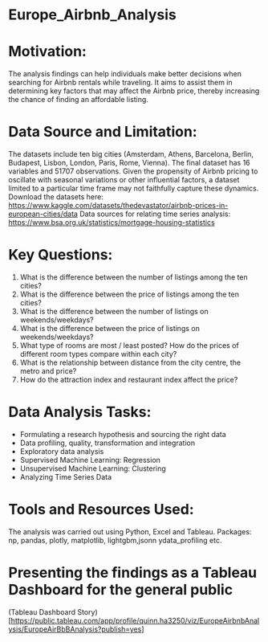 # Europe_Airbnb_Analysis
# Motivation: 
The analysis findings can help individuals make better decisions when searching for Airbnb rentals while traveling. It aims to assist them in determining key factors that may affect the Airbnb price, thereby increasing the chance of finding an affordable listing.
# Data Source and Limitation: 
The datasets include ten big cities (Amsterdam, Athens, Barcelona, Berlin, Budapest, Lisbon, London, Paris, Rome, Vienna). The final dataset has 16 variables and 51707 observations.
Given the propensity of Airbnb pricing to oscillate with seasonal variations or other influential factors, a dataset limited to a particular time frame may not faithfully capture these dynamics.
Download the datasets here: https://www.kaggle.com/datasets/thedevastator/airbnb-prices-in-european-cities/data
Data sources for relating time series analysis: https://www.bsa.org.uk/statistics/mortgage-housing-statistics
# Key Questions:
1. What is the difference between the number of listings among the ten cities?
2. What is the difference between the price of listings among the ten cities?
3. What is the difference between the number of listings on weekends/weekdays? 
4. What is the difference between the price of listings on weekends/weekdays?
5. What type of rooms are most / least posted? How do the prices of different room types compare within each city?
6. What is the relationship between distance from the city centre, the metro and price?
7. How do the attraction index and restaurant index affect the price?
# Data Analysis Tasks:
* Formulating a research hypothesis and sourcing the right data
* Data profiling, quality, transformation and integration
* Exploratory data analysis
* Supervised Machine Learning: Regression
* Unsupervised Machine Learning: Clustering
* Analyzing Time Series Data
# Tools and Resources Used:
The analysis was carried out using Python, Excel and Tableau.
Packages: np, pandas, plotly, matplotlib, lightgbm,jsonn ydata_profiling etc.
# Presenting the findings as a Tableau Dashboard for the general public
(Tableau Dashboard Story)[https://public.tableau.com/app/profile/quinn.ha3250/viz/EuropeAirbnbAnalysis/EuropeAirBbBAnalysis?publish=yes]
